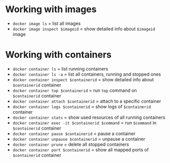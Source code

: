 # Working with images

+ `docker image ls` = list all images
+ `docker image inspect $imageid` = show detailed info about `$imageid` image

# Working with containers

+ `docker container ls` = list running containers
+ `docker container ls -a` = list all containers, running and stopped ones
+ `docker container inspect $containerid` = show detailed info about `$containerid` container
+ `docker container top $containerid` = run `top` command on `$containerid` container
+ `docker container attach $containerid` = attach to a specific container
+ `docker container logs $containerid` = show logs of `$containerid` container
+ `docker container stats` = show used resources of all running containers
+ `docker container exec -it $containerid $command` = run `$command` in `$containerid` container
+ `docker container pause $containerid` = pause a container
+ `docker container unpause $containerid` = unpause a container
+ `docker container prune` = delete all stopped containers
+ `docker container port $containerid` = show all mapped ports of `$containerid` container
